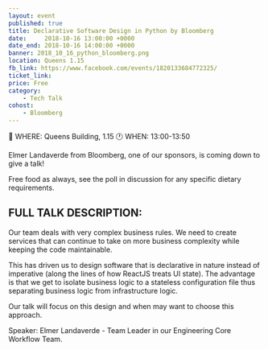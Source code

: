 ```yaml
---
layout: event
published: true
title: Declarative Software Design in Python by Bloomberg
date:     2018-10-16 13:00:00 +0000
date_end: 2018-10-16 14:00:00 +0000
banner: 2018_10_16_python_bloomberg.png
location: Queens 1.15
fb_link: https://www.facebook.com/events/1820133684772325/
ticket_link:
price: Free
category:
    - Tech Talk
cohost:
    - Bloomberg
---
```


📍 WHERE: Queens Building, 1.15
🕐 WHEN: 13:00-13:50

Elmer Landaverde from Bloomberg, one of our sponsors, is coming down to give a talk!

Free food as always, see the poll in discussion for any specific dietary requirements.

## FULL TALK DESCRIPTION:
Our team deals with very complex business rules. We need to create services that can continue to take on more business complexity while keeping the code maintainable.

This has driven us to design software that is declarative in nature instead of imperative (along the lines of how ReactJS treats UI state). The advantage is that we get to isolate business logic to a stateless configuration file thus separating business logic from infrastructure logic.

Our talk will focus on this design and when may want to choose this approach.

Speaker: Elmer Landaverde - Team Leader in our Engineering Core Workflow Team.
